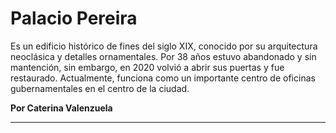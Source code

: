 # Palacio Pereira

Es un edificio histórico de fines del siglo XIX, conocido por su arquitectura neoclásica y detalles ornamentales. Por 38 años estuvo abandonado y sin mantención, sin embargo, en 2020 volvió a abrir sus puertas y fue restaurado. Actualmente, funciona como un importante centro de oficinas gubernamentales en el centro de la ciudad.

**Por Caterina Valenzuela**

- - -  -

